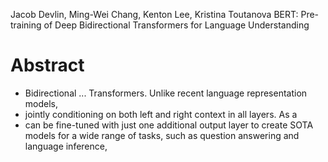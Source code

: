 Jacob Devlin, Ming-Wei Chang, Kenton Lee, Kristina Toutanova
BERT: Pre-training of Deep Bidirectional Transformers for Language Understanding

# Abstract

* Bidirectional ... Transformers. Unlike recent language representation models,
* jointly conditioning on both left and right context in all layers. As a
* can be fine-tuned with just one additional output layer to create SOTA models
  for a wide range of tasks, such as question answering and language inference,
